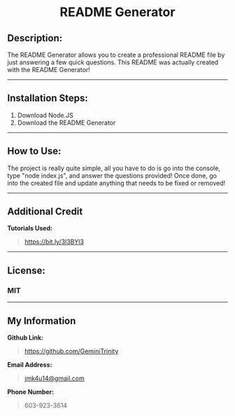 
# <center> README Generator 
          
## Description: 
The README Generator allows you to create a professional README file by just answering a few quick questions. This README was actually created with the README Generator!

---

## Installation Steps:
1. Download Node.JS
2. Download the README Generator

---

## How to Use:

The project is really quite simple, all you have to do is go into the console, type "node index.js", and answer the questions provided! Once done, go into the created file and update anything that needs to be fixed or removed!

---

## Additional Credit
**Tutorials Used:**
> https://bit.ly/3l3BYl3
---

## License:
### MIT

---

## My Information
**Github Link:**
> https://github.com/GeminiTrinity

**Email Address:**
> jmk4u14@gmail.com

**Phone Number:**
> 603-923-3614
